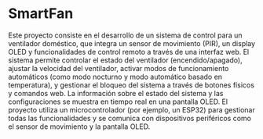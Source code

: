 # SmartFan
 
Este proyecto consiste en el desarrollo de un sistema de control para un ventilador doméstico, que integra un sensor de movimiento (PIR), un display OLED y funcionalidades de control remoto a través de una interfaz web. El sistema permite controlar el estado del ventilador (encendido/apagado), ajustar la velocidad del ventilador, activar modos de funcionamiento automáticos (como modo nocturno y modo automático basado en temperatura), y gestionar el bloqueo del sistema a través de botones físicos y comandos web. La información sobre el estado del sistema y las configuraciones se muestra en tiempo real en una pantalla OLED. El proyecto utiliza un microcontrolador (por ejemplo, un ESP32) para gestionar todas las funcionalidades y se comunica con dispositivos periféricos como el sensor de movimiento y la pantalla OLED.
